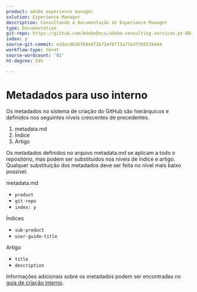 ```yaml
---
product: adobe experience manager
solution: Experience Manager
description: Consultando a documentação do Experience Manager
type: Documentation
git-repo: https://github.com/AdobeDocs/adobe-consulting-services.pt-BR
index: y
source-git-commit: e2dac4b36fb94d72b72ef6f73a77e3f566539444
workflow-type: tm+mt
source-wordcount: '81'
ht-degree: 54%

---
```



# Metadados para uso interno

Os metadados no sistema de criação do GitHub são hierárquicos e definidos nos seguintes níveis crescentes de precedentes.

1. metadata.md
1. Índice
1. Artigo

Os metadados definidos no arquivo metadata.md se aplicam a todo o repositório, mas podem ser substituídos nos níveis de índice e artigo. Qualquer substituição dos metadados deve ser feita no nível mais baixo possível.

metadata.md

* `product`
* `git-repo`
* `index: y`

Índices

* `sub-product`
* `user-guide-title`

Artigo

* `title`
* `description`

Informações adicionais sobre os metadados podem ser encontradas no [guia de criação interno](https://experienceleague.adobe.com/docs/authoring-guide-exl/using/authoring/metadata.html).
